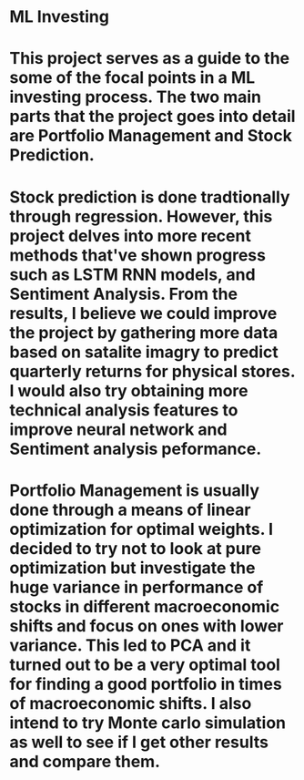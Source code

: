 # ML Investing


# This project serves as a guide to the some of the focal points in a ML investing process. The two main parts that the project goes into detail are Portfolio Management and Stock Prediction.

# Stock prediction is done tradtionally through regression. However, this project delves into more recent methods that've shown progress such as LSTM RNN models, and Sentiment Analysis. From the results, I believe we could improve the project by gathering more data based on satalite imagry to predict quarterly returns for physical stores. I would also try obtaining more technical analysis features to improve neural network and Sentiment analysis peformance. 

# Portfolio Management is usually done through a means of linear optimization for optimal weights. I decided to try not to look at pure optimization but investigate the huge variance in performance of stocks in different macroeconomic shifts and focus on ones with lower variance. This led to PCA and it turned out to be a very optimal tool for finding a good portfolio in times of macroeconomic shifts. I also intend to try Monte carlo simulation as well to see if I get other results and compare them.
